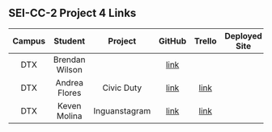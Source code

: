 ## SEI-CC-2 Project 4 Links

| Campus | Student | Project | GitHub | Trello | Deployed Site |
|:----:|:---:|:---:|:---:|:---:|:---:|
| DTX | Brendan Wilson | | [link](https://github.com/flubbid/project-4) | | | |
| DTX | Andrea Flores | Civic Duty | [link](https://github.com/aflores94/Civic_Duty) | [link](https://trello.com/b/ltBBmTit/civic-duty)| | 
| DTX | Keven Molina | Inguanstagram | [link](https://github.com/Kmolina009/Inguanstagram ) | [link](https://trello.com/b/vU7TUyQR/inguanstagram)| |
